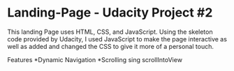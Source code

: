 # Landing-Page - Udacity Project #2
This landing Page uses HTML, CSS, and JavaScript. Using the skeleton code provided by Udacity, I used JavaScript to make the page interactive as well as added and changed the CSS to give it more of a personal touch.

Features
*Dynamic Navigation
*Scrolling sing scrollIntoView
